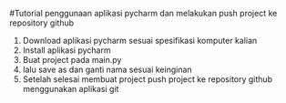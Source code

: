#Tutorial penggunaan aplikasi pycharm dan melakukan push project ke repository github
1. Download aplikasi pycharm sesuai spesifikasi komputer kalian
1. Install aplikasi pycharm
1. Buat project pada main.py
1. lalu save as dan ganti nama sesuai keinginan
1. Setelah selesai membuat project push project ke repository github menggunakan aplikasi git
